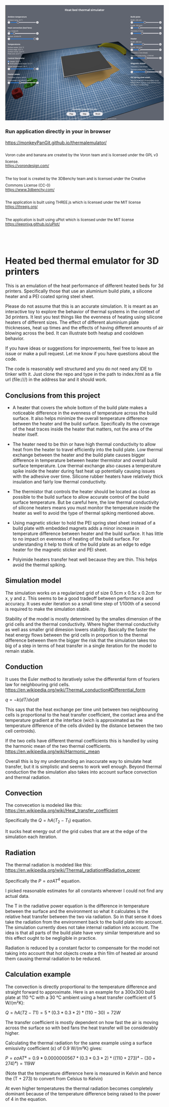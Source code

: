 ![Application screenshot](screenshot.png)
### Run application directly in your in browser
https://monkeyPanGit.github.io/thermalemulator/
<br>
<br>
<sub>Voron cube and banana are created by the Voron team and is licensed under the GPL v3 license.</sub><br>
<sup>https://vorondesign.com/</sup>

<sub>The toy boat is created by the 3DBenchy team and is licensed under the Creative Commons License (CC-0)</sub><br>
<sup>https://www.3dbenchy.com/</sup>

<sub>The application is built using THREE.js which is licensed under the MIT license</sub><br>
<sup>https://threejs.org/</sup>

<sub>The application is built using uPlot which is licensed under the MIT license</sub><br>
<sup>https://leeoniya.github.io/uPlot/</sup>

<br>
<br>

# Heated bed thermal emulator for 3D printers
This is an emulation of the heat performance of different heated beds for 3d printers. Specifically those that use an aluminium build plate, a silicone heater and a PEI coated spring steel sheet.

Please do not assume that this is an accurate simulation. It is meant as an interactive toy to explore the behavior of thermal systems in the context of 3d printers. It lest you test things like the evenness of heating using silicone heaters of different sizes. The effect of different aluminium plate thicknesses, heat up times and the effects of having different amounts of air blowing across the bed. It can illustrate both heatup and cooldown behavior.

If you have ideas or suggestions for improvements, feel free to leave an issue or make a pull request. Let me know if you have questions about the code.

The code is reasonably well structured and you do not need any IDE to tinker with it. Just clone the repo and type in the path to index.html as a file url (file:///) in the address bar and it should work.

## Conclusions from this project

* A heater that covers the whole bottom of the build plate makes a noticeable difference in the evenness of temperature across the build surface. It also helps minimize the overall temperature difference between the heater and the build surface. Specifically its the coverage of the heat traces inside the heater that matters, not the area of the heater itself.

* The heater need to be thin or have high thermal conductivity to allow heat from the heater to travel efficiently into the build plate. Low thermal exchange between the heater and the build plate causes bigger difference in temperature between heater thermistor and overall build surface temperature. Low thermal exchange also causes a temperature spike inside the heater during fast heat up potentially causing issues with the adhesive over time. Silicone rubber heaters have relatively thick insulation and fairly low thermal conductivity. 

* The thermistor that controls the heater should be located as close as possible to the build surface to allow accurate control of the build surface temperature. But be careful here, the low thermal conductivity of silicone heaters means you must monitor the temperature inside the heater as well to avoid the type of thermal spiking mentioned above.

* Using magnetic sticker to hold the PEI spring steel sheet instead of a build plate with embedded magnets adds a minor increase in temperature difference between heater and the build surface. It has little to no impact on evenness of heating of the build surface. For understanding it help to think of the build plate as an edge to edge heater for the magnetic sticker and PEI sheet.

* Polyimide heaters transfer heat well because they are thin. This helps avoid the thermal spiking.


## Simulation model
The simulation works on a regularized grid of size 0.5cm x 0.5c x 0.2cm for x, y and z. This seems to be a good tradeoff between performance and accuracy. It uses euler iteration so a small time step of 1/100th of a second is required to make the simulation stable.

Stability of the model is mostly determined by the smalles dimension of the grid cells and the thermal conductivity. Where higher thermal conductivity as well ass smaller grid dimesion lowers stability. Basically the faster the heat energy flows between the grid cells in proportion to the thermal difference between them the bigger the risk that the simulation takes too big of a step in terms of heat transfer in a single iteration for the model to remain stable.

## Conduction
It uses the Euler method to iteratively solve the differential form of fouriers law for neighbouring grid cells.<br>
https://en.wikipedia.org/wiki/Thermal_conduction#Differential_form

$q=-k(dT/dx)dt$

This says that the heat exchange per time unit between two neighbouring cells is proportional to the heat transfer coefficient, the contact area and the temperature gradient at the interface (wich is approximated as the temperature difference of the cells divided by the distance between the two cell centroids).

If the two cells have different thermal coefficients this is handled by using the harmonic mean of the two thermal coefficients.<br>
https://en.wikipedia.org/wiki/Harmonic_mean

Overall this is by my understanding an inaccurate way to simulate heat transfer, but it is simplistic and seems to work well enough. Beyond thermal conduction the the simulation also takes into account surface convection and thermal radiation.

## Convection
The convecetion is modeled like this:<br>
https://en.wikipedia.org/wiki/Heat_transfer_coefficient

Specifically the $Q=hA(T_2-T_1)$ equation.

It sucks heat energy out of the grid cubes that are at the edge of the simulation each iteration.

## Radiation
The thermal radiation is modeled like this:<br> 
https://en.wikipedia.org/wiki/Thermal_radiation#Radiative_power

Specifically the $P=εσAT^4$ equation.

I picked reasonable estimates for all constants wherever I could not find any actual data.

The T in the radiative power equation is the difference in temperature between the surface and the environment so what it calculates is the relative heat transfer between the two via radiation. So in that sense it does take the radiation from the environment back to the build plate into account. The simulation currently does not take internal radiation into account. The idea is that all parts of the build plate have very similar temperature and so this effect ought to be negligible in practice.

Radiation is reduced by a constant factor to compensate for the model not taking into account that hot objects create a thin film of heated air around them causing thermal radiation to be reduced.

## Calculation example
The convection is directly proportional to the temperature difference and straight forward to approximate. Here is an example for a 300x300 build plate at 110 °C with a 30 °C ambient using a heat transfer coefficient of 5 W/(m²K):

$Q = hA(T2-T1) = 5 * (0.3 * 0.3 * 2) * (110 - 30) = 72 W$

The transfer coefficient is mostly dependent on how fast the air is moving across the surface so with bed fans the heat transfer will be considerably higher.

Calculating the thermal radiation for the same example using a surface emissivity coefficient (ε) of 0.9 W/(m²K) gives:

$P=εσAT⁴ = 0.9 * 0.0000000567 * (0.3 * 0.3 * 2) * ((110 + 273)⁴-(30 + 274)⁴) = 119 W$

(Note that the temperature difference here is measured in Kelvin and hence the (T + 273) to convert from Celsius to Kelvin)

At even higher temperatures the thermal radiation becomes completely dominant because of the temperature difference being raised to the power of 4 in the equation.



